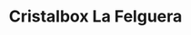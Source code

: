 ---
title: "Cristalbox La Felguera"
url: /langreo-llangreu/cristalbox-la-felguera/
shop: reparación de automóviles
---